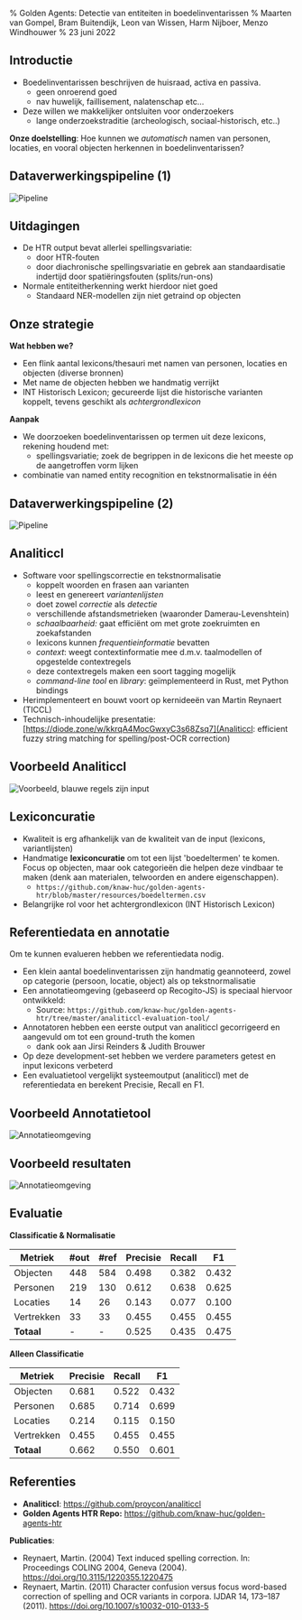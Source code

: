 % Golden Agents: Detectie van entiteiten in boedelinventarissen
% Maarten van Gompel, Bram Buitendijk, Leon van Wissen, Harm Nijboer, Menzo Windhouwer
% 23 juni 2022 

## Introductie

* Boedelinventarissen beschrijven de huisraad, activa en passiva.
    * geen onroerend goed
    * nav huwelijk, faillisement, nalatenschap etc...
* Deze willen we makkelijker ontsluiten voor onderzoekers
    * lange onderzoekstraditie (archeologisch, sociaal-historisch, etc..)

 **Onze doelstelling**: Hoe kunnen we *automatisch* namen van personen, locaties, en vooral objecten herkennen in boedelinventarissen?

## Dataverwerkingspipeline (1)

![Pipeline](pipeline.png)

## Uitdagingen

 * De HTR output bevat allerlei spellingsvariatie:
    - door HTR-fouten
    - door diachronische spellingsvariatie en gebrek aan standaardisatie indertijd door spatiëringsfouten (splits/run-ons)
* Normale entiteitherkenning werkt hierdoor niet goed
    - Standaard NER-modellen zijn niet getraind op objecten

## Onze strategie

**Wat hebben we?**

* Een flink aantal lexicons/thesauri met namen van personen, locaties en objecten (diverse bronnen)
* Met name de objecten hebben we handmatig verrijkt
* INT Historisch Lexicon; gecureerde lijst die historische varianten koppelt, tevens geschikt als *achtergrondlexicon*

**Aanpak**

* We doorzoeken boedelinventarissen op termen uit deze lexicons, rekening houdend met:
    * spellingsvariatie; zoek de begrippen in de lexicons die het meeste op de aangetroffen vorm lijken
* combinatie van named entity recognition en tekstnormalisatie in één


## Dataverwerkingspipeline (2)

![Pipeline](pipeline.png)

## Analiticcl

* Software voor spellingscorrectie en tekstnormalisatie
    * koppelt woorden en frasen aan varianten
    * leest en genereert *variantenlijsten*
    * doet zowel *correctie* als *detectie*
    * verschillende afstandsmetrieken (waaronder Damerau-Levenshtein)
    * *schaalbaarheid:* gaat efficiënt om met grote zoekruimten en zoekafstanden
    * lexicons kunnen *frequentieinformatie* bevatten
    * *context*: weegt contextinformatie mee d.m.v. taalmodellen of opgestelde contextregels
    * deze contextregels maken een soort tagging mogelijk
    * *command-line tool* en *library*: geïmplementeerd in Rust, met Python bindings
* Herimplementeert en bouwt voort op kernideeën van Martin Reynaert  (TICCL)
* Technisch-inhoudelijke presentatie: [https://diode.zone/w/kkrqA4MocGwxyC3s68Zsq7](Analiticcl: efficient fuzzy string matching for spelling/post-OCR correction)

## Voorbeeld Analiticcl

![Voorbeeld, blauwe regels zijn input](analiticcl-query.png)

## Lexiconcuratie

* Kwaliteit is erg afhankelijk van de kwaliteit van de input (lexicons, variantlijsten)
* Handmatige **lexiconcuratie** om tot een lijst 'boedeltermen' te komen. Focus op objecten, maar ook categorieën die helpen deze vindbaar te maken (denk aan materialen, telwoorden en andere eigenschappen).
    * ``https://github.com/knaw-huc/golden-agents-htr/blob/master/resources/boedeltermen.csv``
* Belangrijke rol voor het achtergrondlexicon (INT Historisch Lexicon)

## Referentiedata en annotatie

Om te kunnen evalueren hebben we referentiedata nodig.

* Een klein aantal boedelinventarissen zijn handmatig geannoteerd, zowel op categorie (persoon, locatie, object) als op tekstnormalisatie
* Een annotatieomgeving (gebaseerd op Recogito-JS) is speciaal hiervoor ontwikkeld:
    * Source: ``https://github.com/knaw-huc/golden-agents-htr/tree/master/analiticcl-evaluation-tool/``
* Annotatoren hebben een eerste output van analiticcl gecorrigeerd en aangevuld om tot een ground-truth the komen
    * dank ook aan Jirsi Reinders & Judith Brouwer
* Op deze development-set hebben we verdere parameters getest en input lexicons verbeterd
* Een evaluatietool vergelijkt systeemoutput (analiticcl) met de referentiedata en berekent Precisie, Recall en F1.

## Voorbeeld Annotatietool

![Annotatieomgeving](annotationtool.png)

## Voorbeeld resultaten

![Annotatieomgeving](boedeloutput1.png)

## Evaluatie

**Classificatie & Normalisatie**

Metriek    | #out | #ref | Precisie | Recall | F1    
-----------|------|------|----------|--------|---------
Objecten   | 448  | 584  | 0.498    | 0.382  | 0.432
Personen   | 219  | 130  | 0.612    | 0.638  | 0.625
Locaties   |  14  |  26  | 0.143    | 0.077  | 0.100
Vertrekken |  33  |  33  | 0.455    | 0.455  | 0.455
**Totaal** |  -   |  -   | 0.525    | 0.435  | 0.475 

**Alleen Classificatie**

Metriek    | Precisie | Recall | F1    
-----------|----------|--------|---
Objecten   | 0.681    | 0.522  | 0.432
Personen   | 0.685    | 0.714  | 0.699
Locaties   | 0.214    | 0.115  | 0.150
Vertrekken | 0.455    | 0.455  | 0.455
**Totaal** | 0.662    | 0.550  | 0.601 







## Referenties

* **Analiticcl**: https://github.com/proycon/analiticcl
* **Golden Agents HTR Repo:** https://github.com/knaw-huc/golden-agents-htr

**Publicaties**:

* Reynaert, Martin. (2004) Text induced spelling correction. In: Proceedings COLING 2004, Geneva (2004). https://doi.org/10.3115/1220355.1220475
* Reynaert, Martin. (2011) Character confusion versus focus word-based correction of spelling and OCR variants in corpora. IJDAR 14, 173–187 (2011). https://doi.org/10.1007/s10032-010-0133-5

